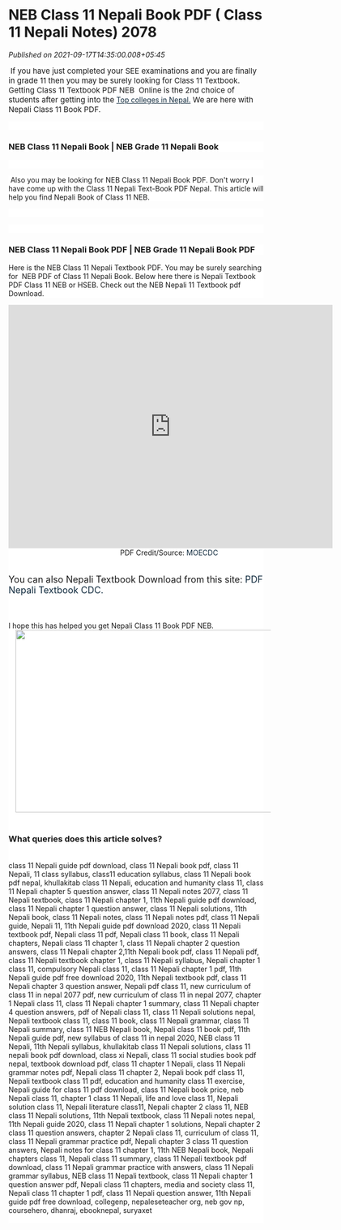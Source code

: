 # NEB Class 11 Nepali Book PDF ( Class 11 Nepali Notes) 2078

*Published on 2021-09-17T14:35:00.008+05:45*

<p> <span face=""Open Sans", Arial, sans-serif" style="background-color: white; font-size: 15px;">If you have just completed your SEE examinations and you are finally in grade 11 then you may be surely looking for Class 11 Textbook. Getting Class 11 Textbook PDF NEB  Online is the 2nd choice of students after getting into the</span><span face=""Open Sans", Arial, sans-serif" style="background-color: white; font-size: 15px;"> </span><a href="https://www.rinakumari.com.np/2021/07/top%2010%20colleges%20in%20nepal%202078.html" style="background-attachment: initial; background-clip: initial; background-image: initial; background-origin: initial; background-position: 0px 50%; background-repeat: initial; background-size: initial; border: 0px; color: #112b3e; font-family: "Open Sans", Arial, sans-serif; font-size: 15px; outline: 0px; padding: 0px; text-decoration-line: none; transition: color 0.3s ease 0s; vertical-align: baseline;" target="_blank">Top colleges in Nepal.</a><span face=""Open Sans", Arial, sans-serif" style="background-color: white; font-size: 15px;"> </span><span face=""Open Sans", Arial, sans-serif" style="background-color: white; font-size: 15px;">We are here with Nepali Class 11 Book PDF.</span></p><p style="background: 0px 50% rgb(255, 255, 255); border: 0px; font-family: "Open Sans", Arial, sans-serif; font-size: 15px; outline: 0px; padding: 0px; vertical-align: baseline;"><br /></p><h3 style="background: 0px 50% rgb(255, 255, 255); border: 0px; font-family: "Open Sans", Arial, sans-serif; font-size: 21px; line-height: 35px; margin: 0px 0px 15px; outline: 0px; padding: 0px; vertical-align: baseline;">NEB Class 11 Nepali Book | NEB Grade 11 Nepali Book</h3><p style="background: 0px 50% rgb(255, 255, 255); border: 0px; font-family: "Open Sans", Arial, sans-serif; font-size: 15px; outline: 0px; padding: 0px; vertical-align: baseline;"><br /></p><p style="background: 0px 50% rgb(255, 255, 255); border: 0px; font-family: "Open Sans", Arial, sans-serif; font-size: 15px; outline: 0px; padding: 0px; vertical-align: baseline;"> Also you may be looking for NEB Class 11 Nepali Book PDF. Don't worry I have come up with the Class 11 Nepali Text-Book PDF Nepal. This article will help you find Nepali Book of Class 11 NEB. </p><p style="background: 0px 50% rgb(255, 255, 255); border: 0px; font-family: "Open Sans", Arial, sans-serif; font-size: 15px; outline: 0px; padding: 0px; vertical-align: baseline;"><br /></p><p style="background: 0px 50% rgb(255, 255, 255); border: 0px; font-family: "Open Sans", Arial, sans-serif; font-size: 15px; outline: 0px; padding: 0px; vertical-align: baseline;"><br /></p><h3 style="background: 0px 50% rgb(255, 255, 255); border: 0px; font-family: "Open Sans", Arial, sans-serif; font-size: 21px; line-height: 35px; margin: 0px 0px 15px; outline: 0px; padding: 0px; vertical-align: baseline;">NEB Class 11 Nepali Book PDF | NEB Grade 11 Nepali Book PDF</h3><p style="background: 0px 50% rgb(255, 255, 255); border: 0px; font-family: "Open Sans", Arial, sans-serif; font-size: 15px; outline: 0px; padding: 0px; vertical-align: baseline;">Here is the NEB Class 11 Nepali Textbook PDF. You may be surely searching for  NEB PDF of Class 11 Nepali Book. Below here there is Nepali Textbook PDF Class 11 NEB or HSEB. Check out the NEB Nepali 11 Textbook pdf Download.                </p><iframe allow="autoplay" height="480" src="https://drive.google.com/file/d/1Yq1syEw-aa7fnkz9ZBtrCyQL3BxWyBvb/preview" style="background: 0px center rgb(255, 255, 255); border-style: initial; border-width: 0px; font-family: "Open Sans", Arial, sans-serif; font-size: 15px; max-width: 100%; outline: 0px; padding: 0px; vertical-align: baseline;" width="640"></iframe><div style="background: 0px 50% rgb(255, 255, 255); border: 0px; font-family: "Open Sans", Arial, sans-serif; font-size: 15px; outline: 0px; padding: 0px; vertical-align: baseline;">                                                        PDF Credit/Source: <a href="http://moecdc.gov.np/" style="background: 0px 50%; border: 0px; color: #112b3e; outline: 0px; padding: 0px; text-decoration-line: none; transition: color 0.3s ease 0s; vertical-align: baseline;" target="_blank">MOECDC</a></div><div style="background: 0px 50% rgb(255, 255, 255); border: 0px; font-family: "Open Sans", Arial, sans-serif; font-size: 15px; outline: 0px; padding: 0px; vertical-align: baseline;"><br /></div><div style="background: 0px 50% rgb(255, 255, 255); border: 0px; font-family: "Open Sans", Arial, sans-serif; font-size: 15px; outline: 0px; padding: 0px; vertical-align: baseline;"><br /></div><div style="background: 0px 50% rgb(255, 255, 255); border: 0px; outline: 0px; padding: 0px; vertical-align: baseline;"><div style="background: 0px 50%; border: 0px; font-family: "Open Sans", Arial, sans-serif; font-size: 15px; outline: 0px; padding: 0px; vertical-align: baseline;"><span style="background: 0px 50%; border: 0px; font-size: large; outline: 0px; padding: 0px; vertical-align: baseline;">You can also Nepali Textbook Download from this site: <a href="http://202.45.146.138/elibrary/pages/view.php?ref=3887&k=" style="background: 0px 50%; border: 0px; color: #112b3e; outline: 0px; padding: 0px; text-decoration-line: none; transition: color 0.3s ease 0s; vertical-align: baseline;" target="_blank">PDF Nepali Textbook CDC.</a></span></div><div style="background: 0px 50%; border: 0px; font-family: "Open Sans", Arial, sans-serif; font-size: 15px; outline: 0px; padding: 0px; vertical-align: baseline;"><br /></div><div style="background: 0px 50%; border: 0px; font-family: "Open Sans", Arial, sans-serif; font-size: 15px; outline: 0px; padding: 0px; vertical-align: baseline;"><br /></div><div style="background: 0px 50%; border: 0px; font-family: "Open Sans", Arial, sans-serif; font-size: 15px; outline: 0px; padding: 0px; vertical-align: baseline;"><br /></div><div style="background: 0px 50%; border: 0px; font-family: "Open Sans", Arial, sans-serif; font-size: 15px; outline: 0px; padding: 0px; vertical-align: baseline;">I hope this has helped you get Nepali Class 11 Book PDF NEB.</div><div class="separator" style="background: 0px 50%; border: 0px; clear: both; font-family: "Open Sans", Arial, sans-serif; font-size: 15px; outline: 0px; padding: 0px; text-align: center; vertical-align: baseline;"><a href="https://blogger.googleusercontent.com/img/b/R29vZ2xl/AVvXsEhp-83tfMMyXNxhq6minH5M91nrDwo9LzFjdWt76qsh8ZcogF-gxWFQfD8v3moDHMlA7TRd7UoehpEfJrwKPf7r5onlf1m_7YXb_9OY18CeU0n1EJblG00Siut5pyu0mLqJmGnr8pWgOhg/s896/Untitled+design+%25281%2529+%25281%2529.jpg" style="background: 0px 50%; border: 0px; clear: none; color: #112b3e; float: none; margin-left: 1em; margin-right: 1em; outline: 0px; padding: 0px; text-decoration-line: none; transition: color 0.3s ease 0s; vertical-align: baseline;"><img border="0" data-original-height="503" data-original-width="896" height="360" src="https://blogger.googleusercontent.com/img/b/R29vZ2xl/AVvXsEhp-83tfMMyXNxhq6minH5M91nrDwo9LzFjdWt76qsh8ZcogF-gxWFQfD8v3moDHMlA7TRd7UoehpEfJrwKPf7r5onlf1m_7YXb_9OY18CeU0n1EJblG00Siut5pyu0mLqJmGnr8pWgOhg/w640-h360/Untitled+design+%25281%2529+%25281%2529.jpg" style="background: 0px 50%; border: 0px; max-width: 100%; outline: 0px; padding: 0px; position: relative; vertical-align: baseline;" width="640" /></a></div><h3 style="background: 0px 50%; border: 0px; font-family: "Open Sans", Arial, sans-serif; font-size: 21px; line-height: 35px; margin: 0px 0px 15px; outline: 0px; padding: 0px; vertical-align: baseline;"><br />What queries does this article solves?</h3><div style="background: 0px 50%; border: 0px; font-family: "Open Sans", Arial, sans-serif; font-size: 15px; outline: 0px; padding: 0px; vertical-align: baseline;"><br /></div><div style="background: 0px 50%; border: 0px; font-family: "Open Sans", Arial, sans-serif; font-size: 15px; outline: 0px; padding: 0px; vertical-align: baseline;">class 11 Nepali guide pdf download, class 11 Nepali book pdf, class 11 Nepali, 11 class syllabus, class11 education syllabus, class 11 Nepali book pdf nepal, khullakitab class 11 Nepali, education and humanity class 11, class 11 Nepali chapter 5 question answer, class 11 Nepali notes 2077, class 11 Nepali textbook, class 11 Nepali chapter 1, 11th Nepali guide pdf download, class 11 Nepali chapter 1 question answer, class 11 Nepali solutions, 11th Nepali book, class 11 Nepali notes, class 11 Nepali notes pdf, class 11 Nepali guide, Nepali 11, 11th Nepali guide pdf download 2020, class 11 Nepali textbook pdf, Nepali class 11 pdf, Nepali class 11 book, class 11 Nepali chapters, Nepali class 11 chapter 1, class 11 Nepali chapter 2 question answers, class 11 Nepali chapter 2,11th Nepali book pdf, class 11 Nepali pdf, class 11 Nepali textbook chapter 1, class 11 Nepali syllabus, Nepali chapter 1 class 11, compulsory Nepali class 11, class 11 Nepali chapter 1 pdf, 11th Nepali guide pdf free download 2020, 11th Nepali textbook pdf, class 11 Nepali chapter 3 question answer, Nepali pdf class 11, new curriculum of class 11 in nepal 2077 pdf, new curriculum of class 11 in nepal 2077, chapter 1 Nepali class 11, class 11 Nepali chapter 1 summary, class 11 Nepali chapter 4 question answers, pdf of Nepali class 11, class 11 Nepali solutions nepal, Nepali textbook class 11, class 11 book, class 11 Nepali grammar, class 11 Nepali summary, class 11 NEB Nepali book, Nepali class 11 book pdf, 11th Nepali guide pdf, new syllabus of class 11 in nepal 2020, NEB class 11 Nepali, 11th Nepali syllabus, khullakitab class 11 Nepali solutions, class 11 nepali book pdf download, class xi Nepali, class 11 social studies book pdf nepal, textbook download pdf, class 11 chapter 1 Nepali, class 11 Nepali grammar notes pdf, Nepali class 11 chapter 2, Nepali book pdf class 11, Nepali textbook class 11 pdf, education and humanity class 11 exercise, Nepali guide for class 11 pdf download, class 11 Nepali book price, neb Nepali class 11, chapter 1 class 11 Nepali, life and love class 11, Nepali solution class 11, Nepali literature class11, Nepali chapter 2 class 11, NEB class 11 Nepali solutions, 11th Nepali textbook, class 11 Nepali notes nepal, 11th Nepali guide 2020, class 11 Nepali chapter 1 solutions, Nepali chapter 2 class 11 question answers, chapter 2 Nepali class 11, curriculum of class 11, class 11 Nepali grammar practice pdf, Nepali chapter 3 class 11 question answers, Nepali notes for class 11 chapter 1, 11th NEB Nepali book, Nepali chapters class 11, Nepali class 11 summary, class 11 Nepali textbook pdf download, class 11 Nepali grammar practice with answers, class 11 Nepali grammar syllabus, NEB class 11 Nepali textbook, class 11 Nepali chapter 1 question answer pdf, Nepali class 11 chapters, media and society class 11, Nepali class 11 chapter 1 pdf, class 11 Nepali question answer, 11th Nepali guide pdf free download, collegenp, nepaleseteacher org, neb gov np, coursehero, dhanraj, ebooknepal, suryaxet</div><div style="background: 0px 50%; border: 0px; outline: 0px; padding: 0px; vertical-align: baseline;"><br /></div></div>